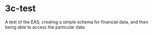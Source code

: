 # 3c-test
A test of the EAS; creating a simple schema for financial data, and then being able to access the particular data
